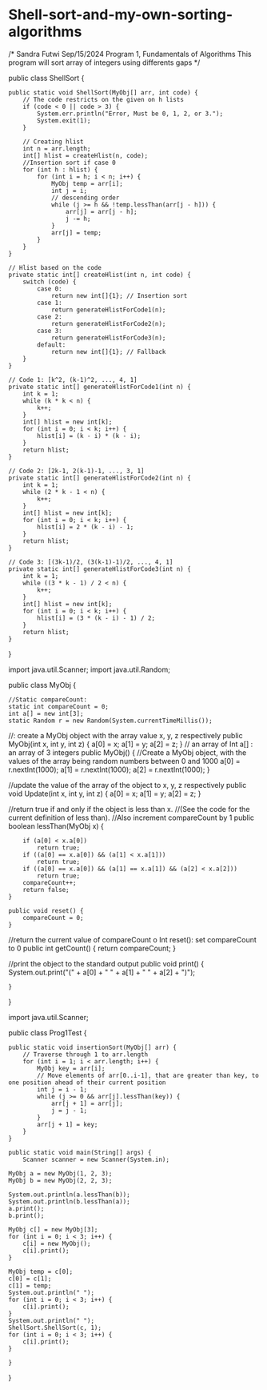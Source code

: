 # Shell-sort-and-my-own-sorting-algorithms


/*
Sandra Futwi
Sep/15/2024
Program 1, Fundamentals of Algorithms
This program will sort array of integers using differents gaps 
*/

public class ShellSort {

    public static void ShellSort(MyObj[] arr, int code) {
        // The code restricts on the given on h lists 
        if (code < 0 || code > 3) {
            System.err.println("Error, Must be 0, 1, 2, or 3.");
            System.exit(1);
        }

        // Creating hlist 
        int n = arr.length;
        int[] hlist = createHlist(n, code);
        //Insertion sort if case 0
        for (int h : hlist) {
            for (int i = h; i < n; i++) {
                MyObj temp = arr[i];
                int j = i;
                // descending order
                while (j >= h && !temp.lessThan(arr[j - h])) { 
                    arr[j] = arr[j - h];  
                    j -= h;
                }
                arr[j] = temp;
            }
        }
    }

    // Hlist based on the code
    private static int[] createHlist(int n, int code) {
        switch (code) {
            case 0:
                return new int[]{1}; // Insertion sort
            case 1:
                return generateHlistForCode1(n);
            case 2:
                return generateHlistForCode2(n);
            case 3:
                return generateHlistForCode3(n);
            default:
                return new int[]{1}; // Fallback
        }
    }

    // Code 1: [k^2, (k-1)^2, ..., 4, 1]
    private static int[] generateHlistForCode1(int n) {
        int k = 1;
        while (k * k < n) {
            k++;
        }
        int[] hlist = new int[k];
        for (int i = 0; i < k; i++) {
            hlist[i] = (k - i) * (k - i);
        }
        return hlist;
    }

    // Code 2: [2k-1, 2(k-1)-1, ..., 3, 1]
    private static int[] generateHlistForCode2(int n) {
        int k = 1;
        while (2 * k - 1 < n) {
            k++;
        }
        int[] hlist = new int[k];
        for (int i = 0; i < k; i++) {
            hlist[i] = 2 * (k - i) - 1;
        }
        return hlist;
    }

    // Code 3: [(3k-1)/2, (3(k-1)-1)/2, ..., 4, 1]
    private static int[] generateHlistForCode3(int n) {
        int k = 1;
        while ((3 * k - 1) / 2 < n) {
            k++;
        }
        int[] hlist = new int[k];
        for (int i = 0; i < k; i++) {
            hlist[i] = (3 * (k - i) - 1) / 2;
        }
        return hlist;
    }
}

import java.util.Scanner;
import java.util.Random;

public class MyObj {

	//Static compareCount:
	static int compareCount = 0;
	int a[] = new int[3];
	static Random r = new Random(System.currentTimeMillis());

//: create a MyObj object with the array value x, y, z respectively
	public MyObj(int x, int y, int z) {
		a[0] = x;
		a[1] = y;
		a[2] = z;
	}
// an array of	Int a[] : an array of 3 integers
	public MyObj() {
		//Create a MyObj object, with the values of the array being random numbers between 0 and 1000
		a[0] = r.nextInt(1000);
		a[1] = r.nextInt(1000);
		a[2] = r.nextInt(1000);
	}

//update the value of the array of the object to x, y, z respectively
	public void Update(int x, int y, int z) {
		a[0] = x;
		a[1] = y;
		a[2] = z;
	}

//return true if and only if the object is less than x.
//(See the code for the current definition of less than).
//Also increment compareCount by 1
	public boolean lessThan(MyObj x) {

		if (a[0] < x.a[0])
			return true;
		if ((a[0] == x.a[0]) && (a[1] < x.a[1]))
			return true;
		if ((a[0] == x.a[0]) && (a[1] == x.a[1]) && (a[2] < x.a[2]))
			return true;
		compareCount++;
		return false;
	}

	public void reset() {
		compareCount = 0;
	}
//return the current value of compareCount o Int reset(): set compareCount to 0
	public int getCount() {
		return compareCount;
	}

//print the object to the standard output
	public void print() {
		System.out.print("(" + a[0] + " " + a[1] + " " + a[2] + ")");


	}
}

import java.util.Scanner;

public class Prog1Test {
    
    public static void insertionSort(MyObj[] arr) {
        // Traverse through 1 to arr.length
        for (int i = 1; i < arr.length; i++) {
            MyObj key = arr[i];
            // Move elements of arr[0..i-1], that are greater than key, to one position ahead of their current position
            int j = i - 1;
            while (j >= 0 && arr[j].lessThan(key)) {
                arr[j + 1] = arr[j];
                j = j - 1;
            }
            arr[j + 1] = key;
        }
    }
    
    public static void main(String[] args) {
        Scanner scanner = new Scanner(System.in);
        
   	MyObj a = new MyObj(1, 2, 3);
   	MyObj b = new MyObj(2, 2, 3);
 
	System.out.println(a.lessThan(b));
	System.out.println(b.lessThan(a));
	a.print();
	b.print();

	MyObj c[] = new MyObj[3];
	for (int i = 0; i < 3; i++) {
		c[i] = new MyObj();
		c[i].print();
	}

	MyObj temp = c[0];
	c[0] = c[1];
	c[1] = temp;
	System.out.println(" ");
	for (int i = 0; i < 3; i++) {
		c[i].print();
	}
	System.out.println(" ");
	ShellSort.ShellSort(c, 1);
	for (int i = 0; i < 3; i++) {
		c[i].print();
	}

    }
}

